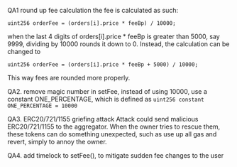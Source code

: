QA1 round up fee calculation
the fee is calculated as such:
```
uint256 orderFee = (orders[i].price * feeBp) / 10000; 
```
when the last 4 digits of orders[i].price * feeBp is greater than 5000, say 9999, dividing by 10000 rounds it down to 0. 
Instead, the calculation can be changed to 
```
uint256 orderFee = (orders[i].price * feeBp + 5000) / 10000;
```
This way fees are rounded more properly.

QA2. remove magic number
in setFee, instead of using 10000, use a constant ONE_PERCENTAGE, which is defined as
`uint256 constant ONE_PERCENTAGE = 10000`

QA3. ERC20/721/1155 griefing attack
Attack could send malicious ERC20/721/1155 to the aggregator. When the owner tries to rescue them, these tokens can do something unexpected, such as use up all gas and revert, simply to annoy the owner.

QA4. add timelock to setFee(), to mitigate sudden fee changes to the user